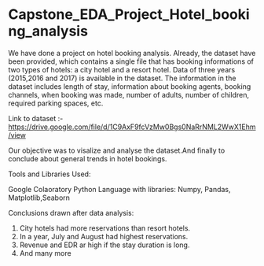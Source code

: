 # Capstone_EDA_Project_Hotel_booking_analysis

We have done a project on hotel booking analysis. Already, the dataset have been provided, which contains a single file that has booking informations of two types of hotels: a city hotel and a resort hotel. Data of three years (2015,2016 and 2017) is available in the dataset. The information in the dataset includes length of stay, information about booking agents, booking channels, when booking was made, number of adults, number of children, required parking spaces, etc. 

Link to dataset :- https://drive.google.com/file/d/1C9AxF9fcVzMw0Bgs0NaRrNML2WwX1Ehm/view

Our objective was to visalize and analyse the dataset.And finally to conclude about general trends in hotel bookings.

Tools and Libraries Used:

Google Colaoratory
Python Language with libraries: Numpy, Pandas, Matplotlib,Seaborn

Conclusions drawn after data analysis:

1. City hotels had more reservations than resort hotels.
2. In a year, July and August had highest reservations. 
3. Revenue and EDR ar high if the stay duration is long. 
4. And many more
